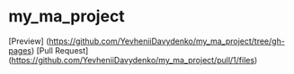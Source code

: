 # my_ma_project
[Preview] (https://github.com/YevheniiDavydenko/my_ma_project/tree/gh-pages)
[Pull Request] (https://github.com/YevheniiDavydenko/my_ma_project/pull/1/files)

